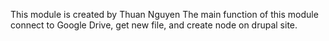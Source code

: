 This module is created by Thuan Nguyen
The main function of this module connect to Google Drive, get new file, and create node on drupal site.

